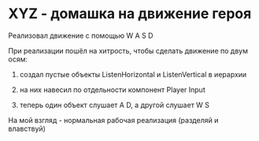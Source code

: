 # XYZ - домашка на движение героя

Реализовал движение с помощью W A S D

При реализации пошёл на хитрость, чтобы сделать движение по двум осям:

1) создал пустые объекты ListenHorizontal и ListenVertical в иерархии

2) на них навесил по отдельности компонент Player Input

3) теперь один объект слушает A D, а другой слушает W S

На мой взгляд - нормальная рабочая реализация (разделяй и влавствуй)
